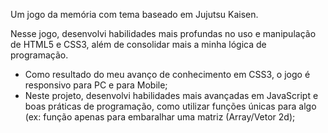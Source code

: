 Um jogo da memória com tema baseado em Jujutsu Kaisen.

Nesse jogo, desenvolvi habilidades mais profundas no uso e manipulação de HTML5 e CSS3, além de consolidar mais a minha lógica de programação.

- Como resultado do meu avanço de conhecimento em CSS3, o jogo é responsivo para PC e para Mobile;
- Neste projeto, desenvolvi habilidades mais avançadas em JavaScript e boas práticas de programação, como utilizar funções únicas para algo (ex: função apenas para embaralhar uma matriz (Array/Vetor 2d);
